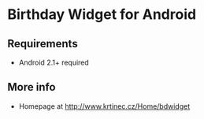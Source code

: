 # Birthday Widget for Android

## Requirements
* Android 2.1+ required

## More info
* Homepage at http://www.krtinec.cz/Home/bdwidget